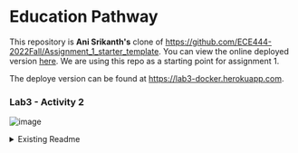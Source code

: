 # Education Pathway

This repository is **Ani Srikanth's** clone of https://github.com/ECE444-2022Fall/Assignment_1_starter_template. You can view the online deployed version [here](https://assignment-1-starter-template.herokuapp.com/). We are using this repo as a starting point for assignment 1.

The deploye version can be found at https://lab3-docker.herokuapp.com.

### Lab3 - Activity 2

![image](https://user-images.githubusercontent.com/14436239/193421215-5e80218a-41a8-4822-bbdf-97fd2eac5666.png)

<details>
      <summary>Existing Readme</summary>
      <br>

## Changes

- Removed hardcodes of backend urls.
- Removed hardcodes of database, and replace the database with dummy static data.

## How to run it locally

- Enter the repo directory
- Create a virtual environment if you haven't done this before. Activate it.

```powershell
# Windows
py -3 -m venv venv
venv\Scripts\activate

# For Mac and Linux, please check the link: https://flask.palletsprojects.com/en/2.2.x/installation/
```

- Install dependencies (if you haven't done this before).

```powershell
pip install -r requirements.txt
```

- Enter the `Education_Pathways/` directory, run the backend

```powershell
flask --app index --debug run
```

- Enter the `Education_Pathways/frontend/` directory
- Make sure the `baseURL` is set as `localhost:5000`

```javascript
# Education_Pathways/frontend/src/api.js
export default axios.create({
   baseURL: "http://localhost:5000/"
});
```

- Make sure the proxy link in package.json is set as "http://localhost:5000/"

```json
// Part of Education_Pathways\frontend\package.json
"private": true,
"proxy": "http://localhost:5000/",
```

- Build and run the frontend:

```powershell
npm run build
npm start
```

- Then you will see the application at `localhost:3000`

## Build and run with Docker

For detailed instructions on Docker, please refer to the documents for Lab3 on Quercus.

- Change the proxy link in package. Remember to change it back to "http://localhost:5000/"

```json
// Part of Education_Pathways/frontend/package.json
"private": true,
"proxy": "http://host.docker.internal:5000/",
```

```powershell
# Under the root directory
docker compose up --build
```

## How to deploy (not required for lab3)

Please make sure everything works well before you run it with docker.

- Make sure the baseURL is set as [URL to your deployed project]

```javascript
// Education_Pathways/frontend/src/api.js
export default axios.create({
   baseURL: "[URL to your deployed project]" -- baseURL for deployment
});
```

- Re-build the frontend to update the baseURL

```powershell
# Under the frontend/ directory
npm run build
```

- Deploy your changes to heroku

```powershell
git push heroku main
```

</details>
